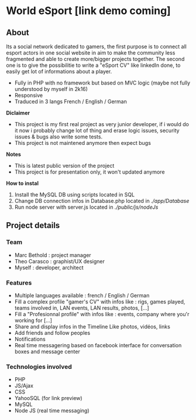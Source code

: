 # World eSport [link demo coming]

## About
Its a social network dedicated to gamers, the first purpose is to connect all esport actors in one social website in aim to make the community less fragmented and able to create more/bigger projects together. The second one is to give the possibilitie to write a "eSport CV" like linkedIn done, to easily get lot of informations about a player.
* Fully in PHP with no framework but based on MVC logic (maybe not fully understood by myself in 2k16)
* Responsive
* Traduced in 3 langs French / English / German

**Diclaimer**
* This project is my first real project as very junior developer, if i would do it now i probably change lot of thing and erase logic issues, security issues & bugs also write some tests.
* This project is not maintened anymore then expect bugs

**Notes**
 * This is latest public version of the project
 * This project is for presentation only, it won't updated anymore
 
**How to instal**
1. Install the MySQL DB using scripts located in SQL
2. Change DB connection infos in Database.php located in *./app/Database*
3. Run node server with server.js located in *./public/js/nodeJs*

## Project details
### Team
* Marc Bethold : project manager
* Theo Carasco : graphist/UX designer
* Myself : developer, architect

### Features
* Multiple languages available : french / English / German
* Fill a complex profile "gamer's CV" with infos like :
    rigs, games played, teams involved in, LAN events, LAN results, photos, [...]
* Fill a "Profesionnal profile" with infos like :
    events, company where you'r working for [...]
* Share and display infos in the Timeline Like photos, vidéos, links
* Add friends and follow peoples
* Notifications
* Real time messagering based on facebook interface for conversation boxes and message center

### Technologies involved
* PHP
* JS/Ajax
* CSS
* YahooSQL (for link preview)
* MySQL
* Node JS (real time messaging)

    

